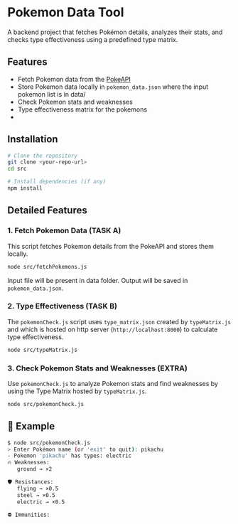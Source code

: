 # Pokemon Data Tool

A backend project that fetches Pokémon details, analyzes their stats, and checks type effectiveness using a predefined type matrix.

## Features
- Fetch Pokemon data from the [PokeAPI](https://pokeapi.co/)
- Store Pokemon data locally in `pokemon_data.json` where the input pokemon list is in data/
- Check Pokemon stats and weaknesses
- Type effectiveness matrix for the pokemons
- 
## Installation
```bash
# Clone the repository
git clone <your-repo-url>
cd src

# Install dependencies (if any)
npm install
```

## Detailed Features

### **1. Fetch Pokemon Data (TASK A)**
This script fetches Pokemon details from the PokeAPI and stores them locally.
```bash
node src/fetchPokemons.js
```
Input file will be present in data folder.
Output will be saved in `pokemon_data.json`.

### **2. Type Effectiveness (TASK B)**
The `pokemonCheck.js` script uses `type_matrix.json` created by `typeMatrix.js` and which is hosted on http server (`http://localhost:8000`) to calculate type effectiveness.
```bash
node src/typeMatrix.js
```

### **3. Check Pokemon Stats and Weaknesses (EXTRA)**
Use `pokemonCheck.js` to analyze Pokemon stats and find weaknesses by using the Type Matrix hosted by `typeMatrix.js`.
```bash
node src/pokemonCheck.js
```

## 📌 Example
```bash
$ node src/pokemonCheck.js
> Enter Pokémon name (or 'exit' to quit): pikachu
- Pokemon 'pikachu' has types: electric
🔥 Weaknesses:
   ground → ×2

🛡️ Resistances:
   flying → ×0.5
   steel → ×0.5
   electric → ×0.5

⛔ Immunities:
```
